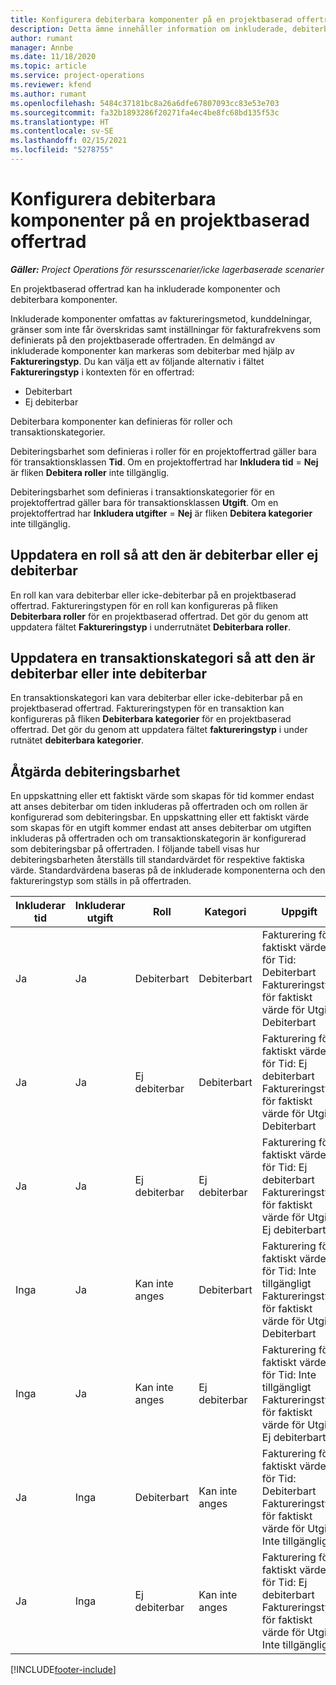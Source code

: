 ```yaml
---
title: Konfigurera debiterbara komponenter på en projektbaserad offertrad
description: Detta ämne innehåller information om inkluderade, debiterbara och icke-debiterbara komponenter på projektbaserade offertrader.
author: rumant
manager: Annbe
ms.date: 11/18/2020
ms.topic: article
ms.service: project-operations
ms.reviewer: kfend
ms.author: rumant
ms.openlocfilehash: 5484c37181bc8a26a6dfe67807093cc83e53e703
ms.sourcegitcommit: fa32b1893286f20271fa4ec4be8fc68bd135f53c
ms.translationtype: HT
ms.contentlocale: sv-SE
ms.lasthandoff: 02/15/2021
ms.locfileid: "5278755"
---
```

# <a name="configure-the-chargeable-components-of-a-project-based-quote-line"></a>Konfigurera debiterbara komponenter på en projektbaserad offertrad

_**Gäller:** Project Operations för resursscenarier/icke lagerbaserade scenarier_

En projektbaserad offertrad kan ha inkluderade komponenter och debiterbara komponenter.

Inkluderade komponenter omfattas av faktureringsmetod, kunddelningar, gränser som inte får överskridas samt inställningar för fakturafrekvens som definierats på den projektbaserade offertraden.
En delmängd av inkluderade komponenter kan markeras som debiterbar med hjälp av **Faktureringstyp**. Du kan välja ett av följande alternativ i fältet **Faktureringstyp** i kontexten för en offertrad:

   - Debiterbart
   - Ej debiterbar

Debiterbara komponenter kan definieras för roller och transaktionskategorier.

Debiteringsbarhet som definieras i roller för en projektoffertrad gäller bara för transaktionsklassen **Tid**. Om en projektoffertrad har **Inkludera tid** = **Nej** är fliken **Debitera roller** inte tillgänglig.

Debiteringsbarhet som definieras i transaktionskategorier för en projektoffertrad gäller bara för transaktionsklassen **Utgift**. Om en projektoffertrad har **Inkludera utgifter** = **Nej** är fliken **Debitera kategorier** inte tillgänglig.

## <a name="update-a-role-to-be-chargeable-or-non-chargeable"></a>Uppdatera en roll så att den är debiterbar eller ej debiterbar
En roll kan vara debiterbar eller icke-debiterbar på en projektbaserad offertrad. Faktureringstypen för en roll kan konfigureras på fliken **Debiterbara roller** för en projektbaserad offertrad. Det gör du genom att uppdatera fältet **Faktureringstyp** i underrutnätet **Debiterbara roller**. 

## <a name="update-a-transaction-category-to-be-chargeable-or-non-chargeable"></a>Uppdatera en transaktionskategori så att den är debiterbar eller inte debiterbar
En transaktionskategori kan vara debiterbar eller icke-debiterbar på en projektbaserad offertrad. Faktureringstypen för en transaktion kan konfigureras på fliken **Debiterbara kategorier** för en projektbaserad offertrad. Det gör du genom att uppdatera fältet **faktureringstyp** i under rutnätet **debiterbara kategorier**. 

## <a name="resolve-chargeability"></a>Åtgärda debiteringsbarhet

En uppskattning eller ett faktiskt värde som skapas för tid kommer endast att anses debiterbar om tiden inkluderas på offertraden och om rollen är konfigurerad som debiteringsbar.
En uppskattning eller ett faktiskt värde som skapas för en utgift kommer endast att anses debiterbar om utgiften inkluderas på offertraden och om transaktionskategorin är konfigurerad som debiteringsbar på offertraden. I följande tabell visas hur debiteringsbarheten återställs till standardvärdet för respektive faktiska värde. Standardvärdena baseras på de inkluderade komponenterna och den faktureringstyp som ställs in på offertraden.

| Inkluderar tid | Inkluderar utgift | Roll | Kategori | Uppgift |
| --- | --- | --- | --- | --- |
| Ja | Ja | Debiterbart | Debiterbart | Fakturering för faktiskt värde för Tid: Debiterbart </br>Faktureringstyp för faktiskt värde för Utgift: Debiterbart |
| Ja | Ja | Ej debiterbar | Debiterbart | Fakturering för faktiskt värde för Tid: Ej debiterbart </br>Faktureringstyp för faktiskt värde för Utgift: Debiterbart |
| Ja | Ja | Ej debiterbar | Ej debiterbar | Fakturering för faktiskt värde för Tid: Ej debiterbart </br>Faktureringstyp för faktiskt värde för Utgift: Ej debiterbart |
| Inga | Ja | Kan inte anges | Debiterbart | Fakturering för faktiskt värde för Tid: Inte tillgängligt </br>Faktureringstyp för faktiskt värde för Utgift: Debiterbart |
| Inga | Ja | Kan inte anges | Ej debiterbar | Fakturering för faktiskt värde för Tid: Inte tillgängligt </br>Faktureringstyp för faktiskt värde för Utgift: Ej debiterbart |
| Ja | Inga | Debiterbart | Kan inte anges | Fakturering för faktiskt värde för Tid: Debiterbart </br>Faktureringstyp för faktiskt värde för Utgift: Inte tillgängligt |
| Ja | Inga | Ej debiterbar | Kan inte anges | Fakturering för faktiskt värde för Tid: Ej debiterbart </br> Faktureringstyp för faktiskt värde för Utgift: Inte tillgängligt |


[!INCLUDE[footer-include](../includes/footer-banner.md)]